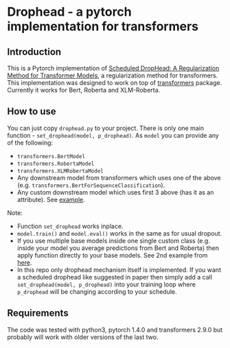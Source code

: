 # Drophead - a pytorch implementation for transformers

## Introduction
This is a Pytorch implementation of [Scheduled DropHead: A Regularization Method for Transformer Models](https://arxiv.org/pdf/2004.13342.pdf), a regularization method for transformers. This implementation was designed to work on top of [transformers](https://github.com/huggingface/transformers) package. Currently it works for Bert, Roberta and XLM-Roberta.

## How to use
You can just copy `drophead.py` to your project.
There is only one main function - `set_drophead(model, p_drophead)`. As `model` you can provide any of the following:
* `transformers.BertModel`
* `transformers.RobertaModel`
* `transformers.XLMRobertaModel`
* Any downstream model from transformers which uses one of the above (e.g. `transformers.BertForSequenceClassification`).
* Any custom downstream model which uses first 3 above (has it as an attribute). See [example](https://github.com/kirill-kravtsov/drophead-pytorch/blob/master/example.ipynb).

Note:
* Function `set_drophead` works inplace.
* `model.train()` and `model.eval()` works in the same as for usual dropout.
* If you use multiple base models inside one single custom class (e.g. inside your model you average predictions from Bert and Roberta) then apply function directly to your base models. See 2nd example from [here](https://github.com/kirill-kravtsov/drophead-pytorch/blob/master/example.ipynb).
* In this repo only drophead mechanism itself is implemented. If you want a scheduled drophead like suggested in paper then simply add a call `set_drophead(model, p_drophead)` into your training loop where `p_drophead` will be changing according to your schedule.

## Requirements
The code was tested with python3, pytorch 1.4.0 and transformers 2.9.0 but probably will work with older versions of the last two.
